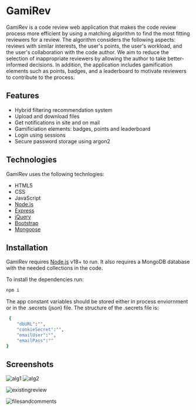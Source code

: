 # GamiRev


GamiRev is a code review web application that makes the code review process more efficient by using a matching algorithm to find the most fitting reviewers for a review. The algorithm considers the following aspects: reviews with similar interests, the user's points, the user's workload, and the user's collaboration with the code author. We aim to reduce the selection of inappropriate reviewers by allowing the author to take better-informed decisions. In addition, the application includes gamification elements such as points, badges, and a leaderboard to motivate reviewers to contribute to the process.




## Features
- Hybrid filtering recommendation system
- Upload and download files
- Get notifications in site and on mail
- Gamificiation elements: badges, points and leaderboard
- Login using sessions
- Secure password storage using argon2

## Technologies

GamiRev uses the following technlogies:

- HTML5
- CSS
- JavaScript
- [Node.js]
- [Express]
- [jQuery] 
- [Bootstrap]
- [Mongoose]



## Installation

GamiRev requires [Node.js](https://nodejs.org/) v18+ to run.
It also requires a MongoDB database with the needed collections in the code. 

To install the dependencies run:

```sh
npm i
```
The app constant variables should be stored either in process enviornment or in the .secrets (json) file. The structure of the .secrets file is:

```sh
 {
    "dbURL":"",
    "cookieSecret":"",
    "emailUser":"",
    "emailPass":""
}
```

## Screenshots



![alg1](https://i.imgur.com/r7G8xXd.png)
![alg2](https://i.imgur.com/Mmzl1aB.png)

![existingreview](https://i.imgur.com/3BYLncd.png)

![filesandcomments](https://i.imgur.com/T6laXpQ.png)




[//]: # (These are reference links used in the body of this note and get stripped out when the markdown processor does its job. There is no need to format nicely because it shouldn't be seen. Thanks SO - http://stackoverflow.com/questions/4823468/store-comments-in-markdown-syntax)

 
   [Node.js]: <http://nodejs.org>
   [Bootstrap]: <https://getbootstrap.com/>
   [jQuery]: <http://jquery.com>
   [express]: <http://expressjs.com>
   [Mongoose]: <https://mongoosejs.com/>




